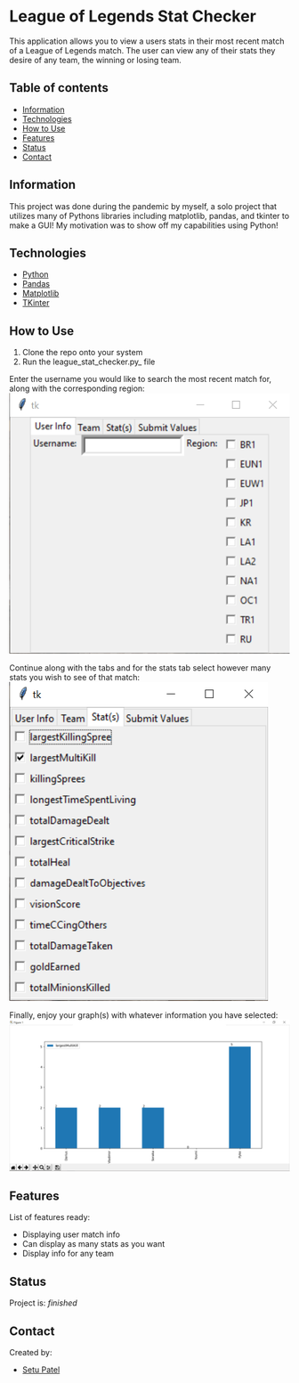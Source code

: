 # League of Legends Stat Checker
This application allows you to view a users stats in their most recent match of a League of Legends match. The user can view any of their stats they desire of any team, the winning or losing team.

## Table of contents
* [Information](#Information)
* [Technologies](#technologies)
* [How to Use](#How-to-Use)
* [Features](#features)
* [Status](#status)
* [Contact](#contact)

## Information
This project was done during the pandemic by myself, a solo project that utilizes many of Pythons libraries including matplotlib, pandas, and tkinter to make a GUI! My motivation was to show off my capabilities using Python!

## Technologies
* [Python](https://www.python.org/)
* [Pandas](https://pandas.pydata.org/)
* [Matplotlib](https://matplotlib.org/)
* [TKinter](https://docs.python.org/3/library/tkinter.html)

## How to Use
1. Clone the repo onto your system
2. Run the league_stat_checker.py_ file

Enter the username you would like to search the most recent match for, along with the corresponding region:
![header image](https://github.com/Setuuu/LeagueOfLegends_Stat_Checker/blob/master/assets/Startup.png)

Continue along with the tabs and for the stats tab select however many stats you wish to see of that match:
![header image](https://github.com/Setuuu/LeagueOfLegends_Stat_Checker/blob/master/assets/selectOptions.png)

Finally, enjoy your graph(s) with whatever information you have selected: 
![header image](https://github.com/Setuuu/LeagueOfLegends_Stat_Checker/blob/master/assets/Graph.png)

## Features
List of features ready:
* Displaying user match info
* Can display as many stats as you want
* Display info for any team

## Status
Project is: _finished_

## Contact
Created by:
* [Setu Patel](https://github.com/Setuuu)
